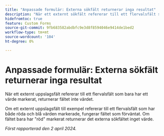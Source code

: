 ```yaml
---
title: "Anpassade formulär: Externa sökfält returnerar inga resultat"
description: "När ett externt sökfält refererar till ett flervalsfält som bara har ett värde markerat, returnerar fältet inte värdet."
hidefromtoc: true
feature: Custom Forms
source-git-commit: 9fb683582abdbfc9e3d8f8594046e9414de1bed2
workflow-type: tm+mt
source-wordcount: '104'
ht-degree: 0%

---
```



# Anpassade formulär: Externa sökfält returnerar inga resultat

När ett externt uppslagsfält refererar till ett flervalsfält som bara har ett värde markerat, returnerar fältet inte värdet.

Om ett externt uppslagsfält till exempel refererar till ett flervalsfält som har både röda och blå värden markerade, fungerar fältet som förväntat. Om fältet bara har &quot;röd&quot; markerat returnerar det externa sökfältet inget värde.

_Först rapporterad den 2 april 2024._
